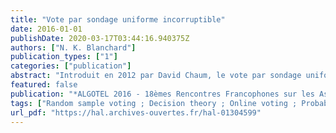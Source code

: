 ```yaml
---
title: "Vote par sondage uniforme incorruptible"
date: 2016-01-01
publishDate: 2020-03-17T03:44:16.940375Z
authors: ["N. K. Blanchard"]
publication_types: ["1"]
categories: ["publication"]
abstract: "Introduit en 2012 par David Chaum, le vote par sondage uniforme (random-sample voting) est un protocole de vote basé sur un choix d'une sous-population représentative, permettant de limiter les coÃ»ts tout en ayant de nombreux  avantages, principalement lorsqu'il est couplé à d'autres techniques comme ThreeBallot. Nous analysons un problème de  corruptibilité potentielle oÃ¹ les votants peuvent vendre leur vote au plus offrant et proposons une variation du protocole remédiant à ce problème, ainsi que plusieurs extensions possibles selon les propriétés désirées."
featured: false
publication: "*ALGOTEL 2016 - 18èmes Rencontres Francophones sur les Aspects Algorithmiques des Télécommunications*"
tags: ["Random sample voting ; Decision theory ; Online voting ; Probabilistic protocol"]
url_pdf: "https://hal.archives-ouvertes.fr/hal-01304599"
---
```


